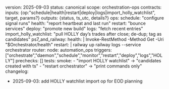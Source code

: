 version: 2025-09-03
status: canonical
scope: orchestration-ops
contracts:
  inputs: {op:"schedule|health|restart|deploy|logs|import_holly_watchlist", target, params?}
  outputs: {status, ts_utc, details?}
ops:
  schedule: "configure signal runs"
  health: "report heartbeat and last run"
  restart: "bounce services"
  deploy: "promote new build"
  logs: "fetch recent entries"
  import_holly_watchlist: "pull HOLLY day’s trades after close; de-dup; tag as candidates"
ps7_and_railway:
  health: |
    Invoke-RestMethod -Method Get -Uri "$Orchestrator/health"
  restart: |
    railway up
    railway logs --service orchestrator
router:
  node: automation_ops
  triggers: ["orchestrate","daemon","schedule","monitor","restart","deploy","logs","HOLLY"]
  prechecks: []
tests:
  smoke:
    - "import HOLLY watchlist" -> "candidates created with ts"
    - "restart orchestrator" -> "print commands only"
changelog:
  - 2025-09-03: add HOLLY watchlist import op for EOD planning

